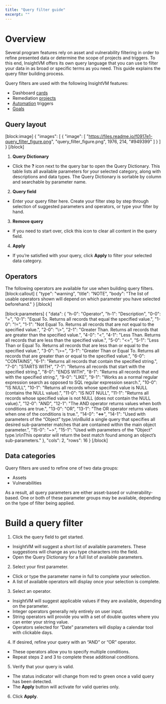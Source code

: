 ```yaml
---
title: "Query filter guide"
excerpt: ""
---
```

# Overview

Several program features rely on asset and vulnerability filtering in order to refine presented data or determine the scope of projects and triggers.  To this end, InsightVM offers its own query language that you can use to filter your data in as broad or specific terms as you need.  This guide explains the query filter building process.

Query filters are used with the following InsightVM features:

* Dashboard [cards](doc:cards)
* Remediation [projects](doc:remediation-workflow)
* [Automation](doc:automation) triggers
* [Goals](doc:goals-and-slas)

## Query layout
[block:image]
{
  "images": [
    {
      "image": [
        "https://files.readme.io/f0917e1-query_filter_figure.png",
        "query_filter_figure.png",
        1976,
        214,
        "#949399"
      ]
    }
  ]
}
[/block]
1. **Query Dictionary**
 * Click the **?** icon next to the query bar to open the Query Dictionary.  This table lists all available parameters for your selected category, along with descriptions and data types.  The Query Dictionary is sortable by column and searchable by parameter name.
2. **Query field**
 * Enter your query filter here.  Create your filter step by step through selection of suggested parameters and operators, or type your filter by hand.
3. **Remove query**
 * If you need to start over, click this icon to clear all content in the query field.
4. **Apply**
 * If you’re satisfied with your query, click **Apply** to filter your selected data category.

## Operators

The following operators are available for use when building query filters.
[block:callout]
{
  "type": "warning",
  "title": "NOTE",
  "body": "The list of usable operators shown will depend on which parameter you have selected beforehand."
}
[/block]

[block:parameters]
{
  "data": {
    "h-0": "Operator",
    "h-1": "Description",
    "0-0": "=",
    "0-1": "Equal To. Returns all records that equal the specified value.",
    "1-0": "!=",
    "1-1": "Not Equal To. Returns all records that are not equal to the specified value.",
    "2-0": "\\>",
    "2-1": "Greater Than. Returns all records that are greater than the specified value.",
    "4-0": "<",
    "4-1": "Less Than. Returns all records that are less than the specified value.",
    "5-0": "<=",
    "5-1": "Less Than or Equal To. Returns all records that are less than or equal to the specified value.",
    "3-0": "\\>=",
    "3-1": "Greater Than or Equal To. Returns all records that are greater than or equal to the specified value.",
    "6-0": "CONTAINS",
    "6-1": "Returns all records that contain the specified string.",
    "7-0": "STARTS WITH",
    "7-1": "Returns all records that start with the specified string.",
    "8-0": "ENDS WITH",
    "8-1": "Returns all records that end with the specified string.",
    "9-0": "LIKE",
    "9-1": "Works as a normal regular expression search as opposed to SQL regular expression search.",
    "10-0": "IS NULL",
    "10-1": "Returns all records whose specified value is NULL (contains the NULL value).",
    "11-0": "IS NOT NULL",
    "11-1": "Returns all records whose specified value is not NULL (does not contain the NULL value).",
    "12-0": "AND",
    "12-1": "The AND operator returns values when both conditions are true.",
    "13-0": "OR",
    "13-1": "The OR operator returns values when one of the conditions is true.",
    "14-0": "<=>",
    "14-1": "Used with parameters of the “Object” type.\n\nBuild a single query that specifies all desired sub-parameter matches that are contained within the main object parameter.",
    "15-0": "~>",
    "15-1": "Used with parameters of the “Object” type.\n\nThis operator will return the best match found among an object’s sub-parameters."
  },
  "cols": 2,
  "rows": 16
}
[/block]
## Data categories

Query filters are used to refine one of two data groups:

* Assets
* Vulnerabilities

As a result, all query parameters are either asset-based or vulnerability-based.  One or both of these parameter groups may be available, depending on the type of filter being applied.

# Build a query filter

1. Click the query field to get started.
 * InsightVM will suggest a short list of available parameters.  These suggestions will change as you type characters into the field.
 * Open the Query Dictionary for a full list of available parameters.
2. Select your first parameter.
 * Click or type the parameter name in full to complete your selection.
 * A list of available operators will display once your selection is complete.
3. Select an operator.
 * InsightVM will suggest applicable values if they are available, depending on the parameter.
 * Integer operators generally rely entirely on user input.
 * String operators will provide you with a set of double quotes where you can enter your string value.
 * Operators selected for “Date” parameters will display a calendar tool with clickable days.
4. If desired, refine your query with an “AND” or “OR” operator.
 * These operators allow you to specify multiple conditions.
 * Repeat steps 2 and 3 to complete these additional conditions.
5. Verify that your query is valid.
 * The status indicator will change from red to green once a valid query has been detected.
 * The **Apply** button will activate for valid queries only.
6. Click **Apply**.